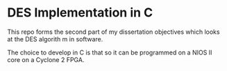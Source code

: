 # DES Implementation in C 

This repo forms the second part of my dissertation objectives which looks at the DES algorith m in software. 

The choice to develop in C is that so it can be programmed on a NIOS II core on a Cyclone 2 FPGA. 

